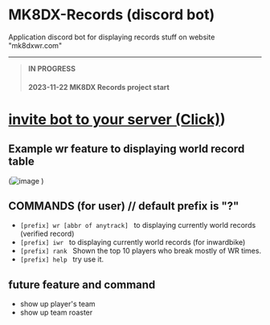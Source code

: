 
# MK8DX-Records (discord bot)
Application discord bot for displaying records stuff on website "mk8dxwr.com"

---
>**IN PROGRESS**
>#### 2023-11-22 MK8DX Records project start
>
# [invite bot to your server (Click)](https://pondsan1412.github.io/MK8DX-WR-Bot/))



## Example wr feature to displaying world record table
(![image](https://github.com/pondsan1412/MK8DX-WR-Bot/assets/107555040/e305f850-434a-4725-a427-19f4a8af291e)
)


## COMMANDS (for user) // default prefix is "?" 
* `[prefix] wr [abbr of anytrack] ` to displaying currently world records (verified record)
* `[prefix] iwr ` to displaying currently world records (for inwardbike)
* `[prefix] rank ` Shown the top 10 players who break mostly of WR times.
* `[prefix] help ` try use it.
  
## future feature and command
* show up player's team
* show up team roaster



